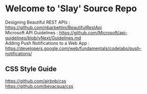 # Welcome to 'Slay' Source Repo

Designing Beautiful REST APIs : https://github.com/nbarbettini/BeautifulRestApi <br>
Microsoft API Guidelines : https://github.com/Microsoft/api-guidelines/blob/vNext/Guidelines.md <br>
Adding Push Notifications to a Web App : https://developers.google.com/web/fundamentals/codelabs/push-notifications/ <br>

## CSS Style Guide 
https://github.com/airbnb/css <br>
https://github.com/bevacqua/css <br>
